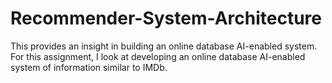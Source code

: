 # Recommender-System-Architecture

This provides an insight in building an online database AI-enabled system. For this assignment, I look at developing an online database AI-enabled system of information similar to IMDb.
